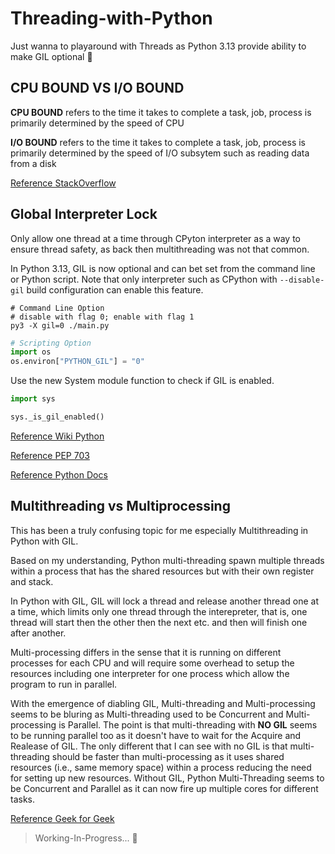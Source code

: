 # Threading-with-Python

Just wanna to playaround with Threads as Python 3.13 provide ability to make GIL optional 🤯

## CPU BOUND VS I/O BOUND

**CPU BOUND** refers to the time it takes to complete a task, job, process is primarily determined by the speed of CPU 

**I/O BOUND** refers to the time it takes to complete a task, job, process is primarily determined by the speed of I/O subsytem such as reading data from a disk

[Reference StackOverflow](https://stackoverflow.com/questions/868568/what-do-the-terms-cpu-bound-and-i-o-bound-mean)

## Global Interpreter Lock 

Only allow one thread at a time through CPyton interpreter as a way to ensure thread safety, as back then multithreading was not that common.

In Python 3.13, GIL is now optional and can bet set from the command line or Python script. Note that only interpreter such as CPython with `--disable-gil` build configuration can enable this feature.

```shell
# Command Line Option
# disable with flag 0; enable with flag 1 
py3 -X gil=0 ./main.py
```

```py
# Scripting Option
import os
os.environ["PYTHON_GIL"] = "0" 
```

Use the new System module function to check if GIL is enabled.

```py
import sys

sys._is_gil_enabled()
```

[Reference Wiki Python](https://wiki.python.org/moin/GlobalInterpreterLock)

[Reference PEP 703](https://peps.python.org/pep-0703/)

[Reference Python Docs](https://docs.python.org/3/whatsnew/3.13.html)


## Multithreading vs Multiprocessing

This has been a truly confusing topic for me especially Multithreading in Python with GIL.

Based on my understanding, Python multi-threading spawn multiple threads within a process that has the shared resources but with their own register and stack. 

In Python with GIL, GIL will lock a thread and release another thread one at a time, which limits only one thread through the interepreter, that is, one thread will start then the other then the next etc. and then will finish one after another.

Multi-processing differs in the sense that it is running on different processes for each CPU and will require some overhead to setup the resources including one interpreter for one process which allow the program to run in parallel. 

With the emergence of diabling GIL, Multi-threading and Multi-processing seems to be bluring as Multi-threading used to be Concurrent and Multi-processing is Parallel. The point is that multi-threading with **NO GIL** seems to be running parallel too as it doesn't have to wait for the Acquire and Realease of GIL. The only different that I can see with no GIL is that multi-threading should be faster than multi-processing as it uses shared resources  (i.e., same memory space) within a process reducing the need for setting up new resources. Without GIL, Python Multi-Threading seems to be Concurrent and Parallel as it can now fire up multiple cores for different tasks. 

[Reference Geek for Geek](https://www.geeksforgeeks.org/difference-between-multithreading-vs-multiprocessing-in-python/)

> Working-In-Progress... 🔨

